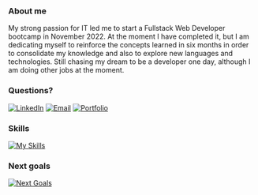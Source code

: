 ### About me
My strong passion for IT led me to start a Fullstack Web Developer bootcamp in November 2022. At the moment I have completed it, but I am dedicating myself to reinforce the concepts learned in six months in order to consolidate my knowledge and also to explore new languages and technologies. Still chasing my dream to be a developer one day, although I am doing other jobs at the moment.

### Questions?
[![LinkedIn](https://img.shields.io/badge/LinkedIn-%230077B5.svg?logo=linkedin&logoColor=white)](https://www.linkedin.com/in/giacomo-della-peruta/)
[![Email](https://img.shields.io/badge/Email-%232CA01C.svg?logo=maildotru&logoColor=white)](mailto:giaxup@live.it)
[![Portfolio](https://img.shields.io/badge/Portfolio-%2300A98F.svg?logo=adafruit&logoColor=white)](https://giaxup.github.io/portfolio/)

### Skills
[![My Skills](https://skillicons.dev/icons?i=bootstrap,css,discord,eclipse,git,github,html,java,js,mysql,nodejs,ps,postgres,postman,react,redux,sass,spring,tailwind,ts,vscode)](https://skillicons.dev)
### Next goals
[![Next Goals](https://skillicons.dev/icons?i=angular,cs,nextjs)](https://skillicons.dev)
